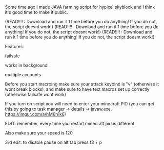 
Some time ago I made JAVA farming script for hypixel skyblock and I think it's good time to make it public.

(READ!!!! : Download and run it 1 time before you do anything! If you do not, the script doesnt work!)
(READ!!!! : Download and run it 1 time before you do anything! If you do not, the script doesnt work!)
(READ!!!! : Download and run it 1 time before you do anything! If you do not, the script doesnt work!)


Features:

failsafe

works in background

multiple accounts

Before you start macroing make sure your attack keybind is "v" (otherwise it wont break blocks), and make sure to have text macros set up correctly (otherwise failsafe wont work)

If you turn on script you will need to enter your minecraft PID (you can get this by going to task manager -> details -> javaw.exe, https://imgur.com/a/hM6h1k6)

EDIT: remember, every time you restart minecraft pid is different

Also make sure your speed is 120

3rd edit: to disable pause on alt tab press f3 + p

